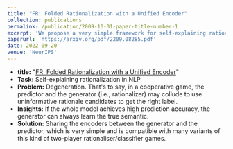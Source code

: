 ```yaml
---
title: "FR: Folded Rationalization with a Unified Encoder"
collection: publications
permalink: /publication/2009-10-01-paper-title-number-1
excerpt: 'We propose a very simple framework for self-explaining rationalization in NLP and beat the SOTA by up to 10.3%.'
paperurl: 'https://arxiv.org/pdf/2209.08285.pdf'
date: 2022-09-20
venue: 'NeurIPS'
---
```

- **title:** "[FR: Folded Rationalization with a Unified Encoder](https://arxiv.org/pdf/2209.08285.pdf)"
- **Task:** Self-explaining rationalization in NLP
- **Problem:** Degeneration. That's to say, in a cooperative game, the predictor and the generator (i.e., rationalizer) may collude to use uninformative rationale candidates to get the right label.
- **Insights:** If the whole model achieves high prediction accuracy, the generator can always learn the true semantic.
- **Solution:** Sharing the encoders between the generator and the predictor, which is very simple and is compatible with many variants of this kind of two-player rationaliser/classifier games. 
